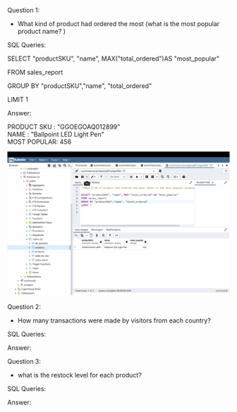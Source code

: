 Question 1: 
 - What kind of product had ordered the most (what is the most popular product name? )

SQL Queries:

SELECT "productSKU", "name", MAX("total_ordered")AS "most_popular"

FROM sales_report

GROUP BY "productSKU","name", "total_ordered"

LIMIT 1

Answer: 

PRODUCT SKU :   "GGOEGOAQ012899"    
 NAME       :    "Ballpoint LED Light Pen"       
 MOST POPULAR:  456

![](qq1.png)

Question 2: 
- How many transactions were made by visitors from each country? 

SQL Queries:

Answer:



Question 3: 
- what is the restock level for each product? 

SQL Queries:

Answer:



